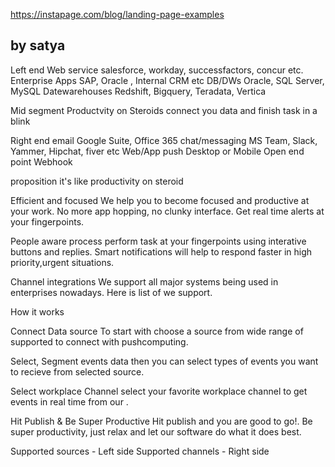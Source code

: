 https://instapage.com/blog/landing-page-examples

by satya
----------
Left end
  Web service     salesforce, workday, successfactors, concur etc.    
  Enterprise Apps SAP, Oracle , Internal CRM etc
  DB/DWs          Oracle, SQL Server, MySQL
  Datewarehouses  Redshift, Bigquery, Teradata, Vertica
      
Mid segment
  Productvity on Steroids
  connect you data and finish task in a blink
      
Right end
  email           Google Suite, Office 365
  chat/messaging  MS Team, Slack, Yammer, Hipchat, fiver etc
  Web/App push    Desktop or Mobile
  Open end point  Webhook

proposition
   it's like productivity on steroid

   Efficient and focused 
    We help you to become focused and productive at your work. No more app hopping, no clunky interface. Get real time alerts at your fingerpoints.

   People aware process
    perform task at your fingerpoints using interative buttons and replies. Smart notifications will help to respond faster in high priority,urgent situations.

   Channel integrations
     We support all major systems being used in enterprises nowadays. Here is list of <channels> we support.

How it works

  Connect Data source
    To start with choose a source from wide range of supported <sources> to connect with pushcomputing.
  
  Select, Segment events data
    then you can select types of events you want to recieve from selected source. 

  Select workplace Channel
    select your favorite workplace channel to get events in real time from our <supported channels>.

  Hit Publish & Be Super Productive
    Hit publish and you are good to go!. Be super productivity, just relax and let our software do what it does best.

Supported sources - 
  Left side
Supported channels - 
  Right side